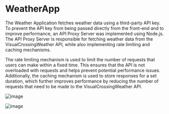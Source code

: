 # WeatherApp
The Weather Application fetches weather data using a third-party API key. To prevent the API key from being passed directly from the front-end and to improve performance, an API Proxy Server was implemented using Node.js. The API Proxy Server is responsible for fetching weather data from the VisualCrossingWeather API, while also implementing rate limiting and caching mechanisms.

The rate limiting mechanism is used to limit the number of requests that users can make within a fixed time. This ensures that the API is not overloaded with requests and helps prevent potential performance issues. Additionally, the caching mechanism is used to store responses for a set duration, which further improves performance by reducing the number of requests that need to be made to the VisualCrossingWeather API.

![image](https://user-images.githubusercontent.com/32563388/219830153-6c06afdb-ed62-4cf1-aa81-055d85c766ce.png)

![image](https://user-images.githubusercontent.com/32563388/219830127-5a2a225a-ab66-46ed-a039-d6af52a44de4.png)

